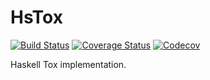# HsTox

[![Build Status](https://api.travis-ci.org/TokTok/hs-toxcore.svg)](https://travis-ci.org/TokTok/hs-toxcore)
[![Coverage Status](https://coveralls.io/repos/github/TokTok/hs-toxcore/badge.svg?branch=master)](https://coveralls.io/github/TokTok/hs-toxcore?branch=master)
[![Codecov](https://codecov.io/gh/TokTok/hs-toxcore/branch/master/graph/badge.svg)](https://codecov.io/gh/TokTok/hs-toxcore)

Haskell Tox implementation.
